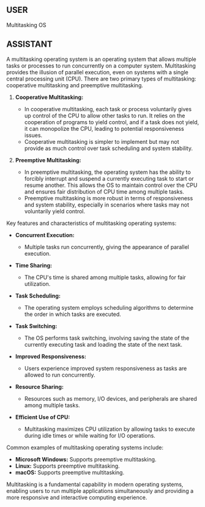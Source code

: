 ## USER
Multitasking OS

## ASSISTANT
A multitasking operating system is an operating system that allows multiple tasks or processes to run concurrently on a computer system. Multitasking provides the illusion of parallel execution, even on systems with a single central processing unit (CPU). There are two primary types of multitasking: cooperative multitasking and preemptive multitasking.

1. **Cooperative Multitasking:**
   - In cooperative multitasking, each task or process voluntarily gives up control of the CPU to allow other tasks to run. It relies on the cooperation of programs to yield control, and if a task does not yield, it can monopolize the CPU, leading to potential responsiveness issues.
   - Cooperative multitasking is simpler to implement but may not provide as much control over task scheduling and system stability.

2. **Preemptive Multitasking:**
   - In preemptive multitasking, the operating system has the ability to forcibly interrupt and suspend a currently executing task to start or resume another. This allows the OS to maintain control over the CPU and ensures fair distribution of CPU time among multiple tasks.
   - Preemptive multitasking is more robust in terms of responsiveness and system stability, especially in scenarios where tasks may not voluntarily yield control.

Key features and characteristics of multitasking operating systems:

- **Concurrent Execution:**
  - Multiple tasks run concurrently, giving the appearance of parallel execution.

- **Time Sharing:**
  - The CPU's time is shared among multiple tasks, allowing for fair utilization.

- **Task Scheduling:**
  - The operating system employs scheduling algorithms to determine the order in which tasks are executed.

- **Task Switching:**
  - The OS performs task switching, involving saving the state of the currently executing task and loading the state of the next task.

- **Improved Responsiveness:**
  - Users experience improved system responsiveness as tasks are allowed to run concurrently.

- **Resource Sharing:**
  - Resources such as memory, I/O devices, and peripherals are shared among multiple tasks.

- **Efficient Use of CPU:**
  - Multitasking maximizes CPU utilization by allowing tasks to execute during idle times or while waiting for I/O operations.

Common examples of multitasking operating systems include:

- **Microsoft Windows:** Supports preemptive multitasking.
- **Linux:** Supports preemptive multitasking.
- **macOS:** Supports preemptive multitasking.

Multitasking is a fundamental capability in modern operating systems, enabling users to run multiple applications simultaneously and providing a more responsive and interactive computing experience.